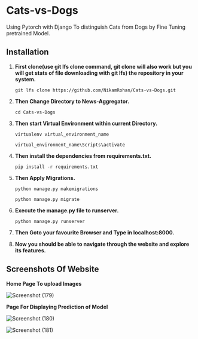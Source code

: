 # Cats-vs-Dogs
Using Pytorch with Django To distinguish Cats from Dogs by Fine Tuning pretrained Model.

## Installation

1. **First clone(use git lfs clone command, git clone will also work but you will get stats of file downloading with git lfs) the repository in your system.**

   `git lfs clone https://github.com/NikamRohan/Cats-vs-Dogs.git`

2. **Then Change Directory to News-Aggregator.**

   `cd Cats-vs-Dogs`

3. **Then start Virtual Environment within current Directory.**

   `virtualenv virtual_environment_name`

   `virtual_environment_name\Scripts\activate`

4. **Then install the dependencies from requirements.txt.**

   `pip install -r requirements.txt`

5. **Then Apply Migrations.**

   `python manage.py makemigrations`

   `python manage.py migrate`

6. **Execute the manage.py file to runserver.**

   `python manage.py runserver`

7. **Then Goto your favourite Browser and Type in localhost:8000.**

8. **Now you should be able to navigate through the website and explore its features.**


## Screenshots Of Website

**Home Page To upload Images**

![Screenshot (179)](https://user-images.githubusercontent.com/63553348/81738600-93ee1080-94b7-11ea-8a0d-c38faf558db9.png)


**Page For Displaying Prediction of Model**

![Screenshot (180)](https://user-images.githubusercontent.com/63553348/81738685-b41dcf80-94b7-11ea-9065-148f440367ae.png)


![Screenshot (181)](https://user-images.githubusercontent.com/63553348/81738703-bf70fb00-94b7-11ea-8d01-ce4837876c54.png)
